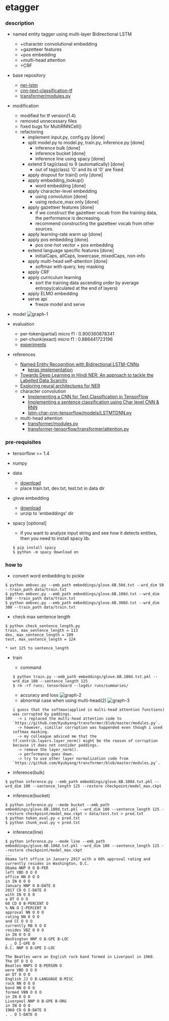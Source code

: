 etagger
====

### description

- named entity tagger using multi-layer Bidirectional LSTM
  - +character convolutional embedding
  - +gazetteer features
  - +pos embedding
  - +multi-head attention
  - +CRF

- base repository
  - [ner-lstm](https://github.com/monikkinom/ner-lstm)
  - [cnn-text-classification-tf](https://github.com/dennybritz/cnn-text-classification-tf/blob/master/text_cnn.py)
  - [transformer/modules.py](https://github.com/Kyubyong/transformer/blob/master/modules.py)

- modification
  - modified for tf version(1.4)
  - removed unnecessary files
  - fixed bugs for MultiRNNCell()
  - refactoring
    - implement input.py, config.py [done]
    - split model.py to model.py, train.py, inference.py [done]
      - inference bulk [done]
      - inference bucket [done]
      - inference line using spacy [done]
    - extend 5 tag(class) to 9 (automatically) [done]
      - out of tag(class) 'O' and its id '0' are fixed
    - apply dropout for train() only [done]
    - apply embedding_lookup()
      - word embedding [done]
    - apply character-level embedding
      - using convolution [done]
      - using reduce_max only [done]
    - apply gazetteer features [done]
      - if we construct the gazetteer vocab from the training data, the performance is decreasing.
      - recommend constructing the gazetteer vocab from other sources.
    - apply learning-rate warm up [done]
    - apply pos embedding [done]
      - pos one-hot vector + pos embedding
    - extend language specific features [done]
      - initialCaps, allCaps, lowercase, mixedCaps, non-info
    - apply multi-head self-attention [done]
      - softmax with query, key masking
    - apply CRF
    - apply curriculum learning
      - sort the training data ascending order by average entropy(calculated at the end of layers) 
    - apply ELMO embedding
    - serve api
      - freeze model and serve

- model
  ![graph-1](https://raw.githubusercontent.com/dsindex/etagger/master/etc/graph-1.png)

- evaluation
  - per-token(partial) micro f1 : 0.900360878341
  - per-chunk(exact)   micro f1 : 0.886441723196
  - [experiments](https://github.com/dsindex/etagger/blob/master/README_DEV.md)

- references
  - [Named Entity Recognition with Bidirectional LSTM-CNNs](https://www.aclweb.org/anthology/Q16-1026)
    - [keras implementation](https://github.com/kamalkraj/Named-Entity-Recognition-with-Bidirectional-LSTM-CNNs)
  - [Towards Deep Learning in Hindi NER: An approach to tackle the Labelled Data Scarcity](https://arxiv.org/pdf/1610.09756.pdf)
  - [Exploring neural architectures for NER](https://web.stanford.edu/class/cs224n/reports/6896582.pdf)
  - character convolution
    - [Implementing a CNN for Text Classification in TensorFlow](http://www.wildml.com/2015/12/implementing-a-cnn-for-text-classification-in-tensorflow/)
    - [Implementing a sentence classification using Char level CNN & RNN](https://github.com/cuteboydot/Sentence-Classification-using-Char-CNN-and-RNN)
    - [lstm-char-cnn-tensorflow/models/LSTMTDNN.py](https://github.com/carpedm20/lstm-char-cnn-tensorflow/blob/master/models/LSTMTDNN.py)
  - multi-head attention
    - [transformer/modules.py](https://github.com/Kyubyong/transformer/blob/master/modules.py)
    - [transformer-tensorflow/transformer/attention.py](https://github.com/DongjunLee/transformer-tensorflow/blob/master/transformer/attention.py)

### pre-requisites

- tensorflow >= 1.4

- numpy

- data
  - [download](https://github.com/mxhofer/Named-Entity-Recognition-BidirectionalLSTM-CNN-CoNLL/tree/master/data) 
  - place train.txt, dev.txt, test.txt in data dir

- glove embedding
  - [download](http://nlp.stanford.edu/data/glove.6B.zip)
  - unzip to 'embeddings' dir

- spacy [optional]
  - if you want to analyze input string and see how it detects entities, then you need to install spacy lib.
  ```
  $ pip install spacy
  $ python -m spacy download en
  ```

### how to 

- convert word embedding to pickle
```
$ python embvec.py --emb_path embeddings/glove.6B.50d.txt --wrd_dim 50 --train_path data/train.txt
$ python embvec.py --emb_path embeddings/glove.6B.100d.txt --wrd_dim 100 --train_path data/train.txt
$ python embvec.py --emb_path embeddings/glove.6B.300d.txt --wrd_dim 300 --train_path data/train.txt
```

- check max sentence length
```
$ python check_sentence_length.py
train, max_sentence_length = 113
dev, max_sentence_length = 109
test, max_sentence_length = 124

* set 125 to sentence_length
```

- train
  - command
  ```
  $ python train.py --emb_path embeddings/glove.6B.100d.txt.pkl --wrd_dim 100 --sentence_length 125
  $ rm -rf runs; tensorboard --logdir runs/summaries/
  ```
  - accuracy and loss
  ![graph-2](https://raw.githubusercontent.com/dsindex/etagger/master/etc/graph-2.png)
  - abnormal case when using multi-head(2)
  ![graph-3](https://raw.githubusercontent.com/dsindex/etagger/master/etc/graph-3.png)
  ```
  i guess that the softmax(applied in multi-head attention functions) was corrupted by paddings.
    -> i replaced the multi-head attention code to `https://github.com/Kyubyong/transformer/blob/master/modules.py`.
    -> however, simillar corruption was happended even though i used softmax masking.
    -> my colleague adviced me that the tf.contrib.layers.layer_norm() might be the reason of corruption because it does not consider paddings.
    -> remove the layer_norm().
    -> performance goes down.
    -> try to use other layer normalization code from `https://github.com/Kyubyong/transformer/blob/master/modules.py`.
  ```

- inference(bulk)
```
$ python inference.py --emb_path embeddings/glove.6B.100d.txt.pkl --wrd_dim 100 --sentence_length 125 --restore checkpoint/model_max.ckpt
```

- inference(bucket)
```
$ python inference.py --mode bucket --emb_path embeddings/glove.6B.100d.txt.pkl --wrd_dim 100 --sentence_length 125 --restore checkpoint/model_max.ckpt < data/test.txt > pred.txt
$ python token_eval.py < pred.txt
$ python chunk_eval.py < pred.txt
```

- inference(line)
```
$ python inference.py --mode line --emb_path embeddings/glove.6B.100d.txt.pkl --wrd_dim 100 --sentence_length 125 --restore checkpoint/model_max.ckpt
...
Obama left office in January 2017 with a 60% approval rating and currently resides in Washington, D.C.
Obama NNP O O B-PER
left VBD O O O
office NN O O O
in IN O O O
January NNP O B-DATE O
2017 CD O I-DATE O
with IN O O O
a DT O O O
60 CD O B-PERCENT O
% NN O I-PERCENT O
approval NN O O O
rating NN O O O
and CC O O O
currently RB O O O
resides VBZ O O O
in IN O O O
Washington NNP O B-GPE B-LOC
, , O I-GPE O
D.C. NNP O B-GPE I-LOC

The Beatles were an English rock band formed in Liverpool in 1960.
The DT O O O
Beatles NNPS O B-PERSON O
were VBD O O O
an DT O O O
English JJ O B-LANGUAGE B-MISC
rock NN O O O
band NN O O O
formed VBN O O O
in IN O O O
Liverpool NNP O B-GPE B-ORG
in IN O O O
1960 CD O B-DATE O
. . O I-DATE O
```

